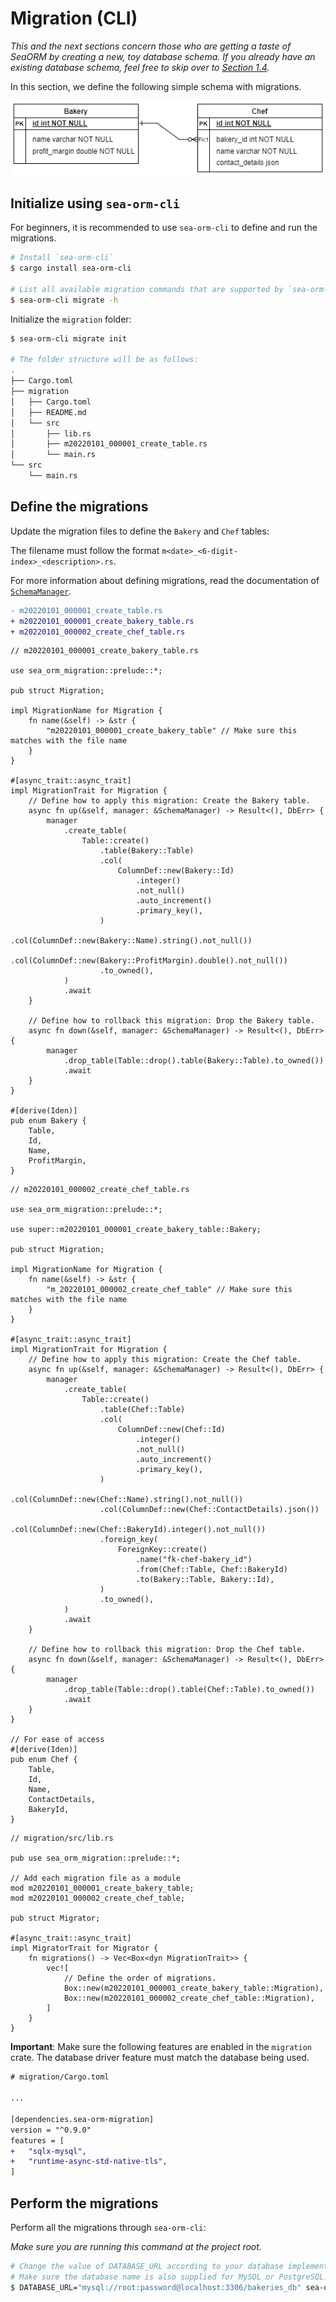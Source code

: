 # Migration (CLI)

_This and the next sections concern those who are getting a taste of SeaORM by creating a new, toy database schema. If you already have an existing database schema, feel free to skip over to [Section 1.4](ch01-04-entity-generation.md)._

In this section, we define the following simple schema with migrations.

![ER diagram of two entities, Bakery and Chef. Chef has a foreign key referencing Bakery.](./assets/er_diagram.png)

## Initialize using `sea-orm-cli`

For beginners, it is recommended to use `sea-orm-cli` to define and run the migrations.

```sh
# Install `sea-orm-cli`
$ cargo install sea-orm-cli

# List all available migration commands that are supported by `sea-orm-cli`
$ sea-orm-cli migrate -h
```

Initialize the `migration` folder:

```sh
$ sea-orm-cli migrate init

# The folder structure will be as follows:
.
├── Cargo.toml
├── migration
│   ├── Cargo.toml
│   ├── README.md
│   └── src
│       ├── lib.rs
│       ├── m20220101_000001_create_table.rs
│       └── main.rs
└── src
    └── main.rs
```

## Define the migrations

Update the migration files to define the `Bakery` and `Chef` tables:

The filename must follow the format `m<date>_<6-digit-index>_<description>.rs`.

For more information about defining migrations, read the documentation of [`SchemaManager`](https://docs.rs/sea-orm-migration/*/sea_orm_migration/manager/struct.SchemaManager.html).

```diff
- m20220101_000001_create_table.rs
+ m20220101_000001_create_bakery_table.rs
+ m20220101_000002_create_chef_table.rs
```

```rust, no_run
// m20220101_000001_create_bakery_table.rs

use sea_orm_migration::prelude::*;

pub struct Migration;

impl MigrationName for Migration {
    fn name(&self) -> &str {
        "m20220101_000001_create_bakery_table" // Make sure this matches with the file name
    }
}

#[async_trait::async_trait]
impl MigrationTrait for Migration {
    // Define how to apply this migration: Create the Bakery table.
    async fn up(&self, manager: &SchemaManager) -> Result<(), DbErr> {
        manager
            .create_table(
                Table::create()
                    .table(Bakery::Table)
                    .col(
                        ColumnDef::new(Bakery::Id)
                            .integer()
                            .not_null()
                            .auto_increment()
                            .primary_key(),
                    )
                    .col(ColumnDef::new(Bakery::Name).string().not_null())
                    .col(ColumnDef::new(Bakery::ProfitMargin).double().not_null())
                    .to_owned(),
            )
            .await
    }

    // Define how to rollback this migration: Drop the Bakery table.
    async fn down(&self, manager: &SchemaManager) -> Result<(), DbErr> {
        manager
            .drop_table(Table::drop().table(Bakery::Table).to_owned())
            .await
    }
}

#[derive(Iden)]
pub enum Bakery {
    Table,
    Id,
    Name,
    ProfitMargin,
}
```

```rust, no_run
// m20220101_000002_create_chef_table.rs

use sea_orm_migration::prelude::*;

use super::m20220101_000001_create_bakery_table::Bakery;

pub struct Migration;

impl MigrationName for Migration {
    fn name(&self) -> &str {
        "m_20220101_000002_create_chef_table" // Make sure this matches with the file name
    }
}

#[async_trait::async_trait]
impl MigrationTrait for Migration {
    // Define how to apply this migration: Create the Chef table.
    async fn up(&self, manager: &SchemaManager) -> Result<(), DbErr> {
        manager
            .create_table(
                Table::create()
                    .table(Chef::Table)
                    .col(
                        ColumnDef::new(Chef::Id)
                            .integer()
                            .not_null()
                            .auto_increment()
                            .primary_key(),
                    )
                    .col(ColumnDef::new(Chef::Name).string().not_null())
                    .col(ColumnDef::new(Chef::ContactDetails).json())
                    .col(ColumnDef::new(Chef::BakeryId).integer().not_null())
                    .foreign_key(
                        ForeignKey::create()
                            .name("fk-chef-bakery_id")
                            .from(Chef::Table, Chef::BakeryId)
                            .to(Bakery::Table, Bakery::Id),
                    )
                    .to_owned(),
            )
            .await
    }

    // Define how to rollback this migration: Drop the Chef table.
    async fn down(&self, manager: &SchemaManager) -> Result<(), DbErr> {
        manager
            .drop_table(Table::drop().table(Chef::Table).to_owned())
            .await
    }
}

// For ease of access
#[derive(Iden)]
pub enum Chef {
    Table,
    Id,
    Name,
    ContactDetails,
    BakeryId,
}
```

```rust, no_run
// migration/src/lib.rs

pub use sea_orm_migration::prelude::*;

// Add each migration file as a module
mod m20220101_000001_create_bakery_table;
mod m20220101_000002_create_chef_table;

pub struct Migrator;

#[async_trait::async_trait]
impl MigratorTrait for Migrator {
    fn migrations() -> Vec<Box<dyn MigrationTrait>> {
        vec![
            // Define the order of migrations.
            Box::new(m20220101_000001_create_bakery_table::Migration),
            Box::new(m20220101_000002_create_chef_table::Migration),
        ]
    }
}
```

**Important**: Make sure the following features are enabled in the `migration` crate. The database driver feature must match the database being used.

```diff
# migration/Cargo.toml

...

[dependencies.sea-orm-migration]
version = "^0.9.0"
features = [
+   "sqlx-mysql",
+   "runtime-async-std-native-tls",
]
```

## Perform the migrations

Perform all the migrations through `sea-orm-cli`:

_Make sure you are running this command at the project root._

```sh
# Change the value of DATABASE_URL according to your database implementation.
# Make sure the database name is also supplied for MySQL or PostgreSQL.
$ DATABASE_URL="mysql://root:password@localhost:3306/bakeries_db" sea-orm-cli migrate refresh
```
